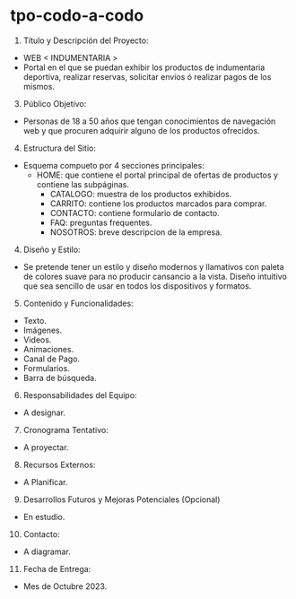 # tpo-codo-a-codo
1. Título y Descripción del Proyecto:
  - WEB < INDUMENTARIA >
  - Portal en el que se puedan exhibir los productos de indumentaria deportiva, realizar reservas, solicitar envíos ó realizar pagos de los mismos.
3. Público Objetivo:
  - Personas de 18 a 50 años que tengan conocimientos de navegación web y que procuren adquirir alguno de los productos ofrecidos.
4. Estructura del Sitio:
  - Esquema compueto por 4 secciones principales:
    - HOME: que contiene el portal principal de ofertas de productos y contiene las subpáginas.
      - CATALOGO: muestra de los productos exhibidos.
      - CARRITO: contiene los productos marcados para comprar.  
      - CONTACTO: contiene formulario de contacto.
      - FAQ: preguntas frequentes.
      - NOSOTROS: breve descripcion de la empresa.
4. Diseño y Estilo:
  - Se pretende tener un estilo y diseño modernos y llamativos con paleta de colores suave para no producir cansancio a la vista. Diseño intuitivo que sea sencillo de usar en todos los dispositivos y formatos.
5. Contenido y Funcionalidades:
  - Texto.
  - Imágenes.
  - Videos.
  - Animaciones.
  - Canal de Pago.
  - Formularios.
  - Barra de búsqueda.
6. Responsabilidades del Equipo:
  - A designar.
7. Cronograma Tentativo:
  - A proyectar.
8. Recursos Externos:
  - A Planificar.
9. Desarrollos Futuros y Mejoras Potenciales (Opcional)
  - En estudio.
10. Contacto:
  - A diagramar.
11. Fecha de Entrega:
  - Mes de Octubre 2023.
